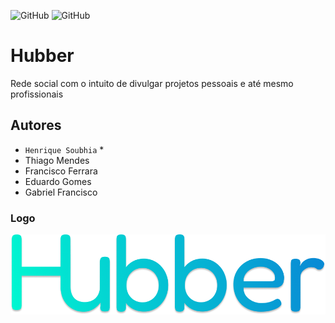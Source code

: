 ![GitHub](https://img.shields.io/github/license/azul182/projeto-tcc?style=for-the-badge)
![GitHub](http://img.shields.io/static/v1?label=STATUS:&message=%20PROJETO%20EM%20DESENVOLVIMENTO&color=GREEN&style=for-the-badge)

# Hubber
Rede social com o intuito de divulgar projetos pessoais e até mesmo profissionais
## Autores
- `Henrique Soubhia` *
- Thiago Mendes
- Francisco Ferrara
- Eduardo Gomes
- Gabriel Francisco
### Logo 
![plot](assets/imgs/Logo.png)
